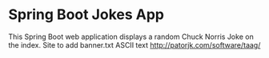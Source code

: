 # Spring Boot Jokes App
This Spring Boot web application displays a random Chuck Norris Joke on the index.
Site to add banner.txt ASCII text http://patorjk.com/software/taag/